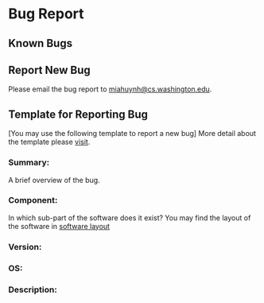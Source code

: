 # Bug Report

## Known Bugs

## Report New Bug

Please email the bug report to <miahuynh@cs.washington.edu>.

## Template for Reporting Bug

[You may use the following template to report a new bug]
More detail about the template please [visit](https://bugzilla.mozilla.org/page.cgi?id=bug-writing.html).

### Summary:

A brief overview of the bug.

### Component:

In which sub-part of the software does it exist? You may find the layout of the software in [software layout](./DeveloperGuidelines.md)

### Version:

### OS:

### Description:
